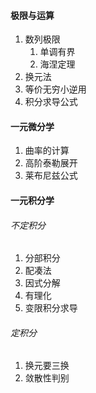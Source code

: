 #### 极限与运算

1. 数列极限
   1. 单调有界
   2. 海涅定理
2. 换元法
3. 等价无穷小逆用
4. 积分求导公式

#### 一元微分学

1. 曲率的计算
2. 高阶泰勒展开
3. 莱布尼兹公式

#### 一元积分学

###### 不定积分

1. 分部积分
2. 配凑法
3. 因式分解
4. 有理化
5. 变限积分求导

###### 定积分

1. 换元要三换
2. 敛散性判别